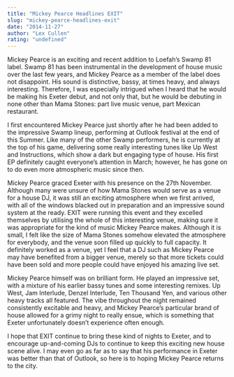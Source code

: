 ```yaml
---
title: "Mickey Pearce Headlines EXIT"
slug: "mickey-pearce-headlines-exit"
date: "2014-11-27"
author: "Lex Cullen"
rating: "undefined"
---
```


Mickey Pearce is an exciting and recent addition to Loefah’s Swamp 81 label. Swamp 81 has been instrumental in the development of house music over the last few years, and Mickey Pearce as a member of the label does not disappoint. His sound is distinctive, bassy, at times heavy, and always interesting. Therefore, I was especially intrigued when I heard that he would be making his Exeter debut, and not only that, but he would be debuting in none other than Mama Stones: part live music venue, part Mexican restaurant.

I first encountered Mickey Pearce just shortly after he had been added to the impressive Swamp lineup, performing at Outlook festival at the end of this Summer. Like many of the other Swamp performers, he is currently at the top of his game, delivering some really interesting tunes like Up West and Instructions, which show a dark but engaging type of house. His first EP definitely caught everyone’s attention in March; however, he has gone on to do even more atmospheric music since then.

Mickey Pearce graced Exeter with his presence on the 27th November. Although many were unsure of how Mama Stones would serve as a venue for a house DJ, it was still an exciting atmosphere when we first arrived, with all of the windows blacked out in preparation and an impressive sound system at the ready. EXIT were running this event and they excelled themselves by utilising the whole of this interesting venue, making sure it was appropriate for the kind of music Mickey Pearce makes. Although it is small, I felt like the size of Mama Stones somehow elevated the atmosphere for everybody, and the venue soon filled up quickly to full capacity. It definitely worked as a venue, yet I feel that a DJ such as Mickey Pearce may have benefited from a bigger venue, merely so that more tickets could have been sold and more people could have enjoyed his amazing live set.

Mickey Pearce himself was on brilliant form. He played an impressive set, with a mixture of his earlier bassy tunes and some interesting remixes. Up West, Jam Interlude, Denzel Interlude, Ten Thousand Yen, and various other heavy tracks all featured. The vibe throughout the night remained consistently excitable and heavy, and Mickey Pearce’s particular brand of house allowed for a grimy night to really ensue, which is something that Exeter unfortunately doesn’t experience often enough.

I hope that EXIT continue to bring these kind of nights to Exeter, and to encourage up-and-coming DJs to continue to keep this exciting new house scene alive. I may even go as far as to say that his performance in Exeter was better than that of Outlook, so here is to hoping Mickey Pearce returns to the city.
